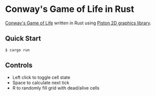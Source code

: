 # Conway's Game of Life in Rust
[Conway's Game of Life](https://en.wikipedia.org/wiki/Conway%27s_Game_of_Life) written in Rust using [Piston 2D graphics library](https://github.com/pistondevelopers/graphics).

## Quick Start
```console
$ cargo run
```

## Controls
- Left click to toggle cell state
- Space to calculate next tick
- R to randomly fill grid with dead/alive cells